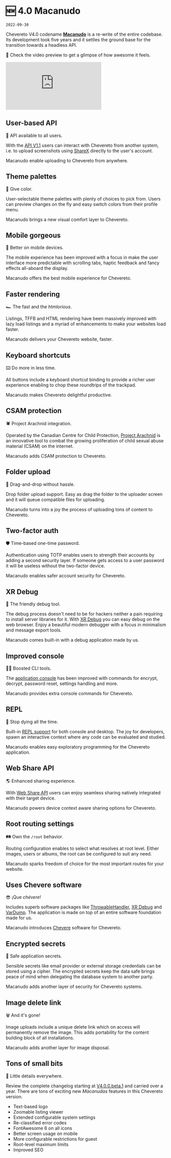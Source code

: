 # 🆕 4.0 Macanudo

`2022-09-30`

Chevereto V4.0 codename [**Macanudo**](https://dle.rae.es/macanudo) is a re-write of the entire codebase. Its development took five years and it settles the ground base for the transition towards a headless API.

🤩 Check the video preview to get a glimpse of how awesome it feels.

<div class="embed-responsive embed-responsive-16by9">
  <iframe class="embed-responsive-item m-0" src="https://www.youtube.com/embed/C-AZVuMEFMg" frameborder="0" allow="accelerometer; autoplay; clipboard-write; encrypted-media; gyroscope; picture-in-picture" allowfullscreen></iframe>
</div>

## User-based API

🎉 API available to all users.

With the [API V1.1](../../developer/api/api-v1.md) users can interact with Chevereto from another system, i.e. to upload screenshots using [ShareX](https://v4-user.chevereto.com/integrations/sharex.html) directly to the user's account.

Macanudo enable uploading to Chevereto from anywhere.

## Theme palettes

🎨 Give color.

User-selectable theme palettes with plenty of choices to pick from. Users can preview changes on the fly and easy switch colors from their profile menu.

Macanudo brings a new visual comfort layer to Chevereto.

## Mobile gorgeous

📱 Better on mobile devices.

The mobile experience has been improved with a focus in make the user interface more predictable with scrolling tabs, haptic feedback and fancy effects all-aboard the display.

Macanudo offers the best mobile experience for Chevereto.

## Faster rendering

🏎 The fast and the *htmlorious*.

Listings, TFFB and HTML rendering have been massively improved with lazy load listings and a myriad of enhancements to make your websites load faster.

Macanudo delivers your Chevereto website, faster.

## Keyboard shortcuts

⌨️ Do more in less time.

All buttons include a keyboard shortcut binding to provide a richer user experience enabling to chop these roundtrips of the trackpad.

Macanudo makes Chevereto delightful productive.

## CSAM protection

🕷 Project Arachnid integration.

Operated by the Canadian Centre for Child Protection, [Project Arachnid](https://projectarachnid.ca/en/) is an innovative tool to combat the growing proliferation of child sexual abuse material (CSAM) on the internet.

Macanudo adds CSAM protection to Chevereto.

## Folder upload

📂 Drag-and-drop without hassle.

Drop folder upload support. Easy as drag the folder to the uploader screen and it will queue compatible files for uploading.

Macanudo turns into a joy the process of uploading tons of content to Chevereto.

## Two-factor auth

🛡 Time-based one-time password.

Authentication using TOTP enables users to strength their accounts by adding a second security layer. If someone gets access to a user password it will be useless without the two-factor device.

Macanudo enables safer account security for Chevereto.

## XR Debug

🐞 The friendly debug tool.

The debug process doesn't need to be for hackers neither a pain requiring to install server libraries for it. With [XR Debug](https://xr-docs.chevere.org/) you can easy debug on the web browser. Enjoy a beautiful modern debugger with a focus in minimalism and message export tools.

Macanudo comes built-in with a debug application made by us.

## Improved console

👩‍💻 Boosted CLI tools.

The [application console](../../application/reference/cli.md) has been improved with commands for encrypt, decrypt, password reset, settings handling and more.

Macanudo provides extra console commands for Chevereto.

## REPL

💫 Stop dying all the time.

Built-in [REPL support](../../developer/how-to/repl.md) for both console and desktop. The joy for developers, spawn an interactive context where any code can be evaluated and studied.

Macanudo enables easy exploratory programming for the Chevereto application.

## Web Share API

🌎 Enhanced sharing experience.

With [Web Share API](https://developer.mozilla.org/en-US/docs/Web/API/Web_Share_API) users can enjoy seamless sharing natively integrated with their target device.

Macanudo powers device context aware sharing options for Chevereto.

## Root routing settings

🛤 Own the `/root` behavior.

Routing configuration enables to select what resolves at root level. Either images, users or albums, the root can be configured to suit any need.

Macanudo sparks freedom of choice for the most important routes for your website.

## Uses Chevere software

😎 ¡Que *chévere*!

Includes superb software packages like [ThrowableHandler](https://chevere.org/packages/throwable-handler.html), [XR Debug](https://chevere.org/packages/xr.html) and [VarDump](https://chevere.org/packages/var-dump.html). The application is made on top of an entire software foundation made for us.

Macanudo introduces [Chevere](https://chevere.org/) software for Chevereto.

## Encrypted secrets

🔐 Safe application secrets.

Sensible secrets like email provider or external storage credentials can be stored using a cipher. The encrypted secrets keep the data safe brings peace of mind when delegating the database system to another party.

Macanudo adds another layer of security for Chevereto systems.

## Image delete link

🗑 And it's gone!

Image uploads include a unique delete link which on access will permanently remove the image. This adds portability for the content building block of all installations.

Macanudo adds another layer for image disposal.

## Tons of small bits

💎 Little details everywhere.

Review the complete changelog starting at [V4.0.0.beta.1](https://releases.chevereto.com/4.X/4.0/4.0.0.beta.1.html) and carried over a year. There are tons of exciting new *Macanudas* features in this Chevereto version.

* Text-based logo
* Zoomable listing viewer
* Extended configurable system settings
* Re-classified error codes
* FontAwesome 6 on all icons
* Better screen usage on mobile
* More configurable restrictions for guest
* Root-level maximum limits
* Improved SEO
